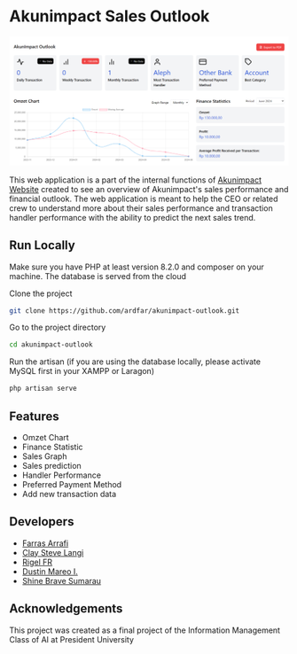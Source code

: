 
# Akunimpact Sales Outlook

![App Screenshot](https://github.com/ardfar/akunimpact-outlook/blob/main/screenshot.png?raw=true)

This web application is a part of the internal functions of [Akunimpact Website](https://akunimpact.com) created to see an overview of Akunimpact's sales performance and financial outlook. The web application is meant to help the CEO or related crew to understand more about their sales performance and transaction handler performance with the ability to predict the next sales trend.

## Run Locally

Make sure you have PHP at least version 8.2.0 and composer on your machine. The database is served from the cloud

Clone the project

```bash
git clone https://github.com/ardfar/akunimpact-outlook.git
```

Go to the project directory

```bash
cd akunimpact-outlook
```

Run the artisan (if you are using the database locally, please activate MySQL first in your XAMPP or Laragon)

```bash
php artisan serve
```


## Features

- Omzet Chart
- Finance Statistic
- Sales Graph
- Sales prediction
- Handler Performance
- Preferred Payment Method
- Add new transaction data


## Developers

- [Farras Arrafi](https://www.github.com/ardfar)
- [Clay Steve Langi](https://github.com/claylangi17)
- [Rigel FR](https://github.com/rigelgfr)
- [Dustin Mareo I.](https://github.com/ddmareo)
- [Shine Brave Sumarau](https://github.com/rvshen17)


## Acknowledgements

This project was created as a final project of the Information Management Class of AI at President University

